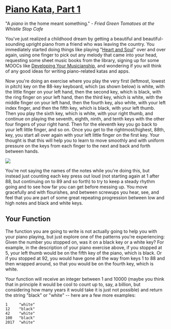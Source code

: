 # [Piano Kata, Part 1](https://www.codewars.com/kata/piano-kata-part-1 "https://www.codewars.com/kata/589273272fab865136000108")

"A *piano* in the home meant something." - *Fried Green Tomatoes at the Whistle Stop Cafe*

You've just realized a childhood dream by getting a beautiful and beautiful-sounding upright piano from a friend who was leaving the country. You immediately started doing things like playing "<a href="https://en.wikipedia.org/wiki/Heart_and_Soul_(1938_song)#Musical_format">Heart and Soul</a>" over and over again, using one finger to pick out any melody that came into your head, requesting some sheet music books from the library, signing up for some MOOCs like <a href="https://www.coursera.org/learn/develop-your-musicianship">Developing Your Musicianship</a>, and wondering if you will think of any good ideas for writing piano-related katas and apps. 

Now you're doing an exercise where you play the very first (leftmost, lowest in pitch) key on the 88-key keyboard, which (as shown below) is white, with the little finger on your left hand, then the second key, which is black, with the ring finger on your left hand, then the third key, which is white, with the middle finger on your left hand, then the fourth key, also white, with your left index finger, and then the fifth key, which is black, with your left thumb. Then you play the sixth key, which is white, with your right thumb, and continue on playing the seventh, eighth, ninth, and tenth keys with the other four fingers of your right hand. Then for the eleventh key you go back to your left little finger, and so on. Once you get to the rightmost/highest, 88th, key, you start all over again with your left little finger on the first key. Your thought is that this will help you to learn to move smoothly and with uniform pressure on the keys from each finger to the next and back and forth between hands.

<img src="http://tachyonlabs.com/miscimages/piano-keyboard-clipart.jpg">

You're not saying the names of the notes while you're doing this, but instead just counting each key press out loud (not starting again at 1 after 88, but continuing on to 89 and so forth) to try to keep a steady rhythm going and to see how far you can get before messing up. You move gracefully and with flourishes, and between screwups you hear, see, and feel that you are part of some great repeating progression between low and high notes and black and white keys. 

## Your Function
The function you are going to write is not actually going to help you with your piano playing, but just explore one of the patterns you're experiencing: Given the number you stopped on, was it on a black key or a white key? For example, in the description of your piano exercise above, if you stopped at 5, your left thumb would be on the fifth key of the piano, which is black. Or if you stopped at 92, you would have gone all the way from keys 1 to 88 and then wrapped around, so that you would be on the fourth key, which is white.

Your function will receive an integer between 1 and 10000 (maybe you think that in principle it would be cool to count up to, say, a billion, but considering how many years it would take it is just not possible) and return the string "black" or "white" -- here are a few more examples:
```
1     "white"
12    "black"
42    "white"
100   "black"
2017  "white"
```